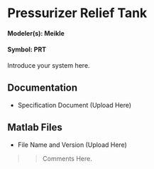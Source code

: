 # Pressurizer Relief Tank #
#### Modeler(s): Meikle ####
#### Symbol: PRT ####

Introduce your system here.




## Documentation ##
  * Specification Document (Upload Here)




## Matlab Files ##
  * File Name and Version (Upload Here)
> > Comments Here.